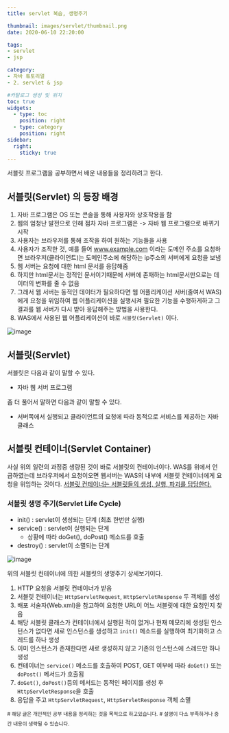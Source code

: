 ```yaml
---
title: servlet 복습, 생명주기

thumbnail: images/servlet/thumbnail.png
date: 2020-06-10 22:20:00

tags: 
- servlet
- jsp

category:
- 자바 튜토리얼
- 2. servlet & jsp

#카탈로그 생성 및 위치
toc: true
widgets:
  - type: toc
    position: right
  - type: category
    position: right
sidebar:
  right:
    sticky: true
---
```

서블릿 프로그램을 공부하면서 배운 내용들을 정리하려고 한다.<!-- more -->

## 서블릿(Servlet) 의 등장 배경
1. 자바 프로그램은 OS 또는 콘솔을 통해 사용자와 상호작용을 함
2. 웹의 엄청난 발전으로 인해 점차 자바 프로그램은 -> 자바 웹 프로그램으로 바뀌기 시작
3. 사용자는 브라우저를 통해 조작을 하여 원하는 기능들을 사용
4. 사용자가 조작한 것, 예를 들어 www.example.com 이라는 도메인 주소를 요청하면 브라우저(클라이언트)는 도메인주소에 해당하는 ip주소의 서버에게 요청을 보냄 
5. 웹 서버는 요청에 대한 html 문서를 응답해줌
6. 하지만 html문서는 정적인 문서이기때문에 서버에 존재하는 html문서만으로는 데이터의 변화를 줄 수 없음
7. 그래서 웹 서버는 동적인 데이터가 필요하다면 웹 어플리케이션 서버(줄여서 WAS)에게 요청을 위임하여 웹 어플리케이션을 실행시켜 필요한 기능을 수행하게하고 그 결과를 웹 서버가 다시 받아 응답해주는 방법을 사용한다.
8. WAS에서 사용된 웹 어플리케이션이 바로 `서블릿(Servlet)` 이다.

![image](https://gojaebeom.github.io//images/servlet/example02.png)

## 서블릿(Servlet)
서블릿은 다음과 같이 말할 수 있다.
- 자바 웹 서버 프로그램

좀 더 풀어서 말하면 다음과 같이 말할 수 있다. 
- 서버쪽에서 실행되고 클라이언트의 요청에 따라 동적으로 서비스를 제공하는 자바 클래스

## 서블릿 컨테이너(Servlet Container)
사실 위의 일련의 과정중 생량된 것이 바로 서블릿의 컨테이너이다. WAS를 위에서 언급하였는데 브라우저에서 요청이오면 웹서버는 WAS의 내부에 서블릿 컨테이너에게 요청을 위임하는 것이다. <U>서블릿 컨테이너는 서블릿들의 생성, 실행, 파괴를 담당한다.</U> 

### 서블릿 생명 주기(Servlet Life Cycle)
- init() : servlet이 생성되는 단계 (최초 한번만 실행)
- service() : servlet이 실행되는 단계
    - 상황에 따라 doGet(), doPost() 메소드를 호출
- destroy() : servlet이 소멸되는 단계

![image](https://t1.daumcdn.net/cfile/tistory/995D5E435C56BC4914)

위의 서블릿 컨테이너에 의한 서블릿의 생명주기 상세보기이다.
1. HTTP 요청을 서블릿 컨테이너가 받음
2. 서블릿 컨테이너는 `HttpServletRequest`, `HttpServletResponse` 두 객체를 생성
3. 배포 서술자(Web.xml)을 참고하여 요청한 URL이 어느 서블릿에 대한 요청인지 찾음
4. 해당 서블릿 클래스가 컨테이너에서 실행된 적이 없거나 현재 메모리에 생성된 인스턴스가 없다면 새로 인스턴스를 생성하고 `init()` 메소드를 실행하여 최기화하고 스레드를 하나 생성
5. 이미 인스턴스가 존재한다면 새로 생성하지 않고 기존의 인스턴스에 스레드만 하나 생성  
6. 컨테이너는 `service()` 메소드를 호출하여 POST, GET 여부에 따라 `doGet()` 또는 `doPost()` 메서드가 호출됨
7. `doGet()`, `doPost()`등의 메서드는 동적인 페이지를 생성 후 `HttpServletResponse`을 호출
8. 응답을 주고 `HttpServletRequest`, `HttpServletResponse` 객체 소멸

<sup># 해당 글은 개인적인 공부 내용을 정리하는 것을 목적으로 하고있습니다.</sup>
<sup># 설명이 다소 부족하거나 중간 내용이 생략될 수 있습니다.</sup>